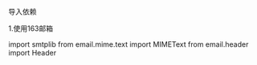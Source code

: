 导入依赖

1.使用163邮箱

import smtplib
from email.mime.text import MIMEText
from email.header import Header
